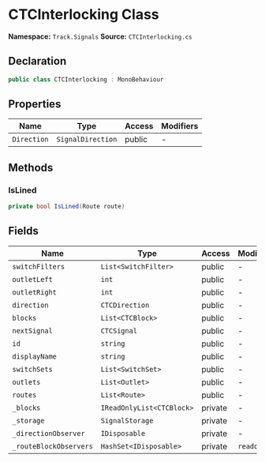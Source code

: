 # CTCInterlocking Class

**Namespace:** `Track.Signals`
**Source:** `CTCInterlocking.cs`

## Declaration

```csharp
public class CTCInterlocking : MonoBehaviour
```

## Properties

| Name | Type | Access | Modifiers |
|------|------|--------|-----------|
| `Direction` | `SignalDirection` | public | - |

## Methods

### IsLined

```csharp
private bool IsLined(Route route)
```

## Fields

| Name | Type | Access | Modifiers |
|------|------|--------|-----------|
| `switchFilters` | `List<SwitchFilter>` | public | - |
| `outletLeft` | `int` | public | - |
| `outletRight` | `int` | public | - |
| `direction` | `CTCDirection` | public | - |
| `blocks` | `List<CTCBlock>` | public | - |
| `nextSignal` | `CTCSignal` | public | - |
| `id` | `string` | public | - |
| `displayName` | `string` | public | - |
| `switchSets` | `List<SwitchSet>` | public | - |
| `outlets` | `List<Outlet>` | public | - |
| `routes` | `List<Route>` | public | - |
| `_blocks` | `IReadOnlyList<CTCBlock>` | private | - |
| `_storage` | `SignalStorage` | private | - |
| `_directionObserver` | `IDisposable` | private | - |
| `_routeBlockObservers` | `HashSet<IDisposable>` | private | `readonly` |


